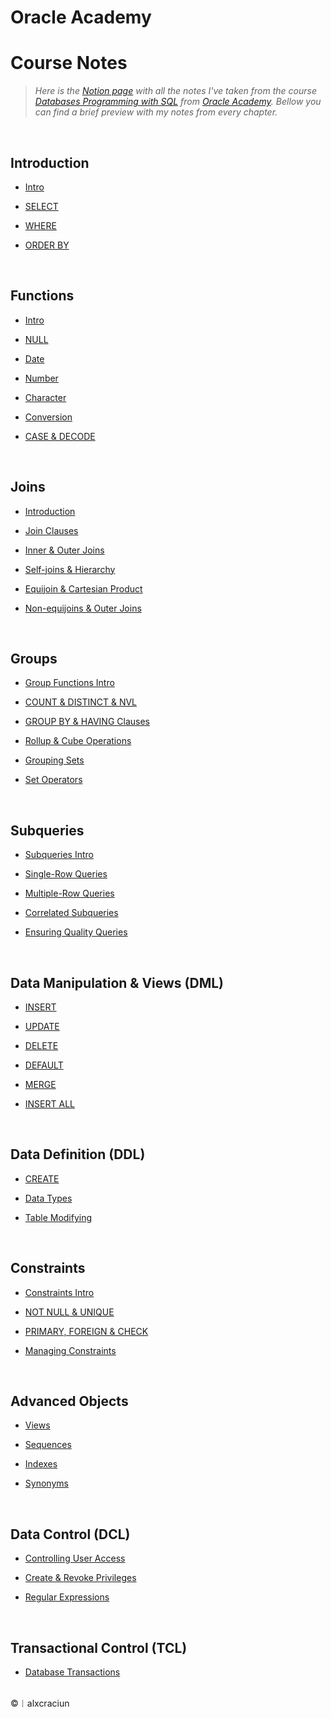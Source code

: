 # Oracle Academy 


# Course Notes

> *Here is the [Notion page](https://alxcraciun.notion.site/Oracle-5d24e6afa7e341e29b87292a8b1498fe) with all the notes I've taken from the course [Databases Programming with SQL](https://academy.oracle.com/pages/database_design_course.pdf) from [Oracle Academy](https://academy.oracle.com/en/oa-web-overview.html). Bellow you can find a brief preview with my notes from every chapter.*

<br>

## Introduction

* [Intro](https://alxcraciun.notion.site/Introduction-SELECT-8fb84335b5aa4d06888ca643f669a9e0)

* [SELECT](https://alxcraciun.notion.site/SELECT-b4e536095d3d43ddafd3c302ac71b7f5)

* [WHERE](https://alxcraciun.notion.site/WHERE-ORDER-BY-35103b3fa653412cafa4ae52b73c8edb)

* [ORDER BY](https://alxcraciun.notion.site/ORDER-BY-d924272c717040d8aa66f4fac0e4e8dd)

<br>

## Functions

* [Intro](https://alxcraciun.notion.site/Function-Fundamentals-9e4448ec05504ab78c0793d1feb3e139)

* [NULL](https://alxcraciun.notion.site/NULL-d765baab2b14490ab6bd697616ac2912)

* [Date](https://alxcraciun.notion.site/Date-fa889754137c45c4bf47394450f5d512)

* [Number](https://alxcraciun.notion.site/Number-c97c2bb2982844d79c208df8e681e7e5)

* [Character](https://alxcraciun.notion.site/Character-6432ca5818b545688734f7c5b02f83cd)

* [Conversion](https://alxcraciun.notion.site/Conversion-8b090df1a48e443e8580ab3098d969ce)

* [CASE & DECODE](https://alxcraciun.notion.site/CASE-DECODE-a512562d0e9f4d3ca1c0f3979c1edf11)

<br>

## Joins
 
* [Introduction](https://alxcraciun.notion.site/Introduction-aa9e352dc65f4758931029bad6e3ce14)

* [Join Clauses](https://alxcraciun.notion.site/Join-Clauses-aeb8140fcab04639b669954bd19de965)

* [Inner & Outer Joins](https://alxcraciun.notion.site/Inner-Outer-Joins-9c35de8148ac41e89a0a02231c3392d6)

* [Self-joins & Hierarchy](https://alxcraciun.notion.site/Self-joins-Hierarchy-d43589833d6949e79ecc735175b1d900)

* [Equijoin & Cartesian Product](https://alxcraciun.notion.site/Equijoin-Cartesian-Product-6267f796d03d4e48a010b3aefe42d526)

* [Non-equijoins & Outer Joins](https://alxcraciun.notion.site/Non-equijoins-Outer-Joins-5b22f95e1d4b4e61a26d76e8748a7bce)

<br>

## Groups

* [Group Functions Intro](https://alxcraciun.notion.site/Group-Functions-5723e4f3e73546ef8d990507d4f0eded)

* [COUNT & DISTINCT & NVL](https://alxcraciun.notion.site/COUNT-DISTINCT-NVL-0489981abb0a4ceb9b8210cc25e954ea)

* [GROUP BY & HAVING Clauses](https://alxcraciun.notion.site/GROUP-BY-HAVING-Clauses-f9e87aca84c4410d93957b4c8d4a335c)

* [Rollup & Cube Operations](https://alxcraciun.notion.site/Rollup-Cube-Operations-d2136a9c9fba47a18d5cefff9631d346)

* [Grouping Sets](https://alxcraciun.notion.site/Grouping-Sets-897bc2c687394eb1acdda04f5cbdadfb)
  
* [Set Operators](https://alxcraciun.notion.site/Set-Operators-0ed7de2cebe241cea8e583d8822e2e9f)

<br>

## Subqueries

* [Subqueries Intro](https://alxcraciun.notion.site/Subqueries-df66d6231ed345e0950d992fca7bbca0)

* [Single-Row Queries](https://alxcraciun.notion.site/Single-Row-Queries-283cf328433c4b6897c29f7e21ec50a4)

* [Multiple-Row Queries](https://alxcraciun.notion.site/Multiple-Row-Queries-e4079f939b7f4c8c8389959fb1ad6388)

* [Correlated Subqueries](https://alxcraciun.notion.site/Correlated-Subqueries-553636f07d42498ca99d9a4dae27a26d)

* [Ensuring Quality Queries](https://alxcraciun.notion.site/Ensuring-Quality-Queries-0c676094bd4e439f90653814f163871a)

<br>

## Data Manipulation & Views (DML)

* [INSERT](https://alxcraciun.notion.site/INSERT-1d9f7f7bb8cb49159c9a824474d62873)

* [UPDATE](https://alxcraciun.notion.site/UPDATE-36ac4b31702c4895ba08bf1653d88c39)

* [DELETE](https://alxcraciun.notion.site/DELETE-bc9a4f6cf0c74c89abc048e0d19f5fdd)

* [DEFAULT](https://alxcraciun.notion.site/DEFAULT-025edc3317374a53ab27ddbaaf96c917)

* [MERGE](https://alxcraciun.notion.site/MERGE-d28cf89323e34734b45d6e64b5941169)

* [INSERT ALL](https://alxcraciun.notion.site/INSERT-ALL-2655dddaa1e2456d9d09c18302a8bc17)

<br>

## Data Definition (DDL)

* [CREATE](https://alxcraciun.notion.site/CREATE-c9a7ec7d0abb4339b03e9799d046edba)

* [Data Types](https://alxcraciun.notion.site/Data-Types-6a51d8b708ef4e85ad71c9e9af6b31ae)

* [Table Modifying](https://alxcraciun.notion.site/Table-Modifying-47f38cacbd0f4af0ab08e0a1958df0bb)

<br>

## Constraints

* [Constraints Intro](https://alxcraciun.notion.site/Constraints-49c7845c67ba4516a025d87eefd96c25)

* [NOT NULL & UNIQUE](https://alxcraciun.notion.site/NOT-NULL-UNIQUE-9503623960524d9b8c07921e669bdb49)

* [PRIMARY, FOREIGN & CHECK](https://alxcraciun.notion.site/PRIMARY-FOREIGN-CHECK-64d577ffb2d34a15aaceedbb57a0089d)

* [Managing Constraints](https://alxcraciun.notion.site/Managing-Constraints-0edb8d6227f54963bd65713cda0baf46)

<br>

## Advanced Objects

* [Views](https://alxcraciun.notion.site/Views-feb643c500094944bb949e925c3589a0)

* [Sequences](https://alxcraciun.notion.site/Sequences-5abfc19a500641c0b99015a69c38d524)

* [Indexes](https://alxcraciun.notion.site/Indexes-dd8c61d0d9924c6b84b1bcdc9d93e8dd)

* [Synonyms](https://alxcraciun.notion.site/Synonyms-8acbb0a95d234a3daff5dd77425e9fa6)

<br>

## Data Control (DCL)

* [Controlling User Access](https://alxcraciun.notion.site/Controlling-User-Access-8bd91c828e824b14a96362d80a6bf268)

* [Create & Revoke Privileges](https://alxcraciun.notion.site/Create-Revoke-Privileges-0bda03d3728b4f3d80eadc7eb76807c3)

* [Regular Expressions](https://alxcraciun.notion.site/Regular-Expressions-0d41bb3c0ff94d9682e74bd9300d476c)

<br>

## Transactional Control (TCL)

* [Database Transactions](https://alxcraciun.notion.site/Database-Transactions-1bf4a7a1841a461daa088895eb3ae85e)

<br>
©︱alxcraciun